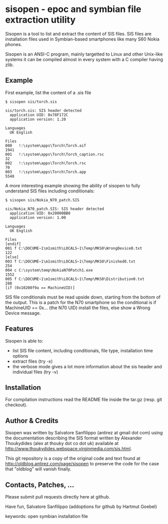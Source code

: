 sisopen - epoc and symbian file extraction utility
=======

Sisopen is a tool to list and extract the content of SIS files. SIS files are installation files used in Symbian-based smartphones like many S60 Nokia phones.

Sisopen is an ANSI-C program, mainly targetted to Linux and other Unix-like systems it can be compiled almost in every system with a C compiler having zlib. 

## Example ##

First example, list the content of a .sis file
```
$ sisopen sis/torch.sis

sis/torch.sis: SIS header detected
  application UID: 0x78F172C
  application version: 1.20

Languages
  UK English 

Files
000   !:\system\apps\Torch\Torch.aif                                        1941
001   !:\system\apps\Torch\Torch_caption.rsc                                  32
002   !:\system\apps\Torch\Torch.rsc                                          70
003   !:\system\apps\Torch\Torch.app                                        5548
```

A more interesting example showing the ability of sisopen to fully understand SIS files including conditionals:
```
$ sisopen sis/Nokia_N70_patch.SIS

sis/Nokia_N70_patch.SIS: SIS header detected
  application UID: 0x20000BB0
  application version: 1.00

Languages
  UK English 

Files
[endif]
001 f C:\DOCUME~1\m1smith\LOCALS~1\Temp\MKS0\WrongDevice0.txt                122
[else]
003 f C:\DOCUME~1\m1smith\LOCALS~1\Temp\MKS0\Finished0.txt                   254
004 c C:\system\temp\NokiaN70Patch1.exe                                     1552
005 f C:\DOCUME~1\m1smith\LOCALS~1\Temp\MKS0\Distribution0.txt               288
[if (0x10200f9a == MachineUID)]
```

SIS file conditionals must be read upside down, starting from the bottom of the output. This is a patch for the N70 smartphone so the conditional is if MachineUID == 0x... (the N70 UID) install the files, else show a Wrong Device message.

## Features ##

Sisopen is able to:

- list SIS file content, including conditionals, file type, installation time options
- extract files (try -x)
- the verbose mode gives a lot more information about the sis header and individual files (try -v)


## Installation ##

For compilation instructions read the README file inside the tar.gz (resp. git checkout).

## Author & Credits ##

Sisopen was written by Salvatore Sanfilippo (antirez at gmail dot com) using the documentation describing the SIS format written by Alexander Thoukydides (alex at thouky dot co dot uk) available at http://www.thoukydides.webspace.virginmedia.com/sis.html.

This git repository is a copy of the original code and text found at http://oldblog.antirez.com/page/sisopen to preserve the code for the case that "oldblog" will vanish finally.

## Contacts, Patches, ...

Please submit pull requests directly here at github.


Have fun, Salvatore Sanfilippo
(addoptions for github by Hartmut Goebel)


keywords: open symbian installation file
